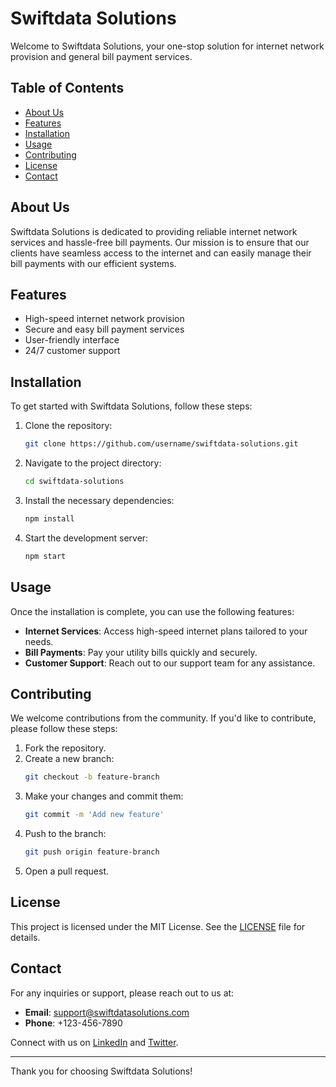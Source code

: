 # Swiftdata Solutions

Welcome to Swiftdata Solutions, your one-stop solution for internet network provision and general bill payment services.

## Table of Contents

- [About Us](#about-us)
- [Features](#features)
- [Installation](#installation)
- [Usage](#usage)
- [Contributing](#contributing)
- [License](#license)
- [Contact](#contact)

## About Us

Swiftdata Solutions is dedicated to providing reliable internet network services and hassle-free bill payments. Our mission is to ensure that our clients have seamless access to the internet and can easily manage their bill payments with our efficient systems.

## Features

- High-speed internet network provision
- Secure and easy bill payment services
- User-friendly interface
- 24/7 customer support

## Installation

To get started with Swiftdata Solutions, follow these steps:

1. Clone the repository:
    ```bash
    git clone https://github.com/username/swiftdata-solutions.git
    ```

2. Navigate to the project directory:
    ```bash
    cd swiftdata-solutions
    ```

3. Install the necessary dependencies:
    ```bash
    npm install
    ```

4. Start the development server:
    ```bash
    npm start
    ```

## Usage

Once the installation is complete, you can use the following features:

- **Internet Services**: Access high-speed internet plans tailored to your needs.
- **Bill Payments**: Pay your utility bills quickly and securely.
- **Customer Support**: Reach out to our support team for any assistance.

## Contributing

We welcome contributions from the community. If you'd like to contribute, please follow these steps:

1. Fork the repository.
2. Create a new branch:
    ```bash
    git checkout -b feature-branch
    ```
3. Make your changes and commit them:
    ```bash
    git commit -m 'Add new feature'
    ```
4. Push to the branch:
    ```bash
    git push origin feature-branch
    ```
5. Open a pull request.

## License

This project is licensed under the MIT License. See the [LICENSE](LICENSE) file for details.

## Contact

For any inquiries or support, please reach out to us at:

- **Email**: support@swiftdatasolutions.com
- **Phone**: +123-456-7890

Connect with us on [LinkedIn](https://www.linkedin.com/company/swiftdata-solutions) and [Twitter](https://twitter.com/swiftdatasolutions).

---

Thank you for choosing Swiftdata Solutions!
